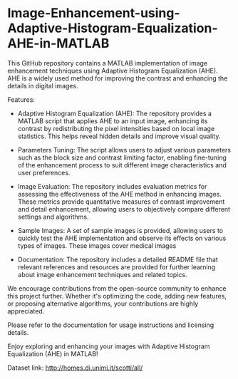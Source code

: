 # Image-Enhancement-using-Adaptive-Histogram-Equalization-AHE-in-MATLAB
This GitHub repository contains a MATLAB implementation of image enhancement techniques using Adaptive Histogram Equalization (AHE). AHE is a widely used method for improving the contrast and enhancing the details in digital images. 

Features:
- Adaptive Histogram Equalization (AHE): The repository provides a MATLAB script that applies AHE to an input image, enhancing its contrast by redistributing the pixel intensities based on local image statistics. This helps reveal hidden details and improve visual quality.

- Parameters Tuning: The script allows users to adjust various parameters such as the block size and contrast limiting factor, enabling fine-tuning of the enhancement process to suit different image characteristics and user preferences.

- Image Evaluation: The repository includes evaluation metrics for assessing the effectiveness of the AHE method in enhancing images. These metrics provide quantitative measures of contrast improvement and detail enhancement, allowing users to objectively compare different settings and algorithms.

- Sample Images: A set of sample images is provided, allowing users to quickly test the AHE implementation and observe its effects on various types of images. These images cover medical images 

- Documentation: The repository includes a detailed README file that relevant references and resources are provided for further learning about image enhancement techniques and related topics.

We encourage contributions from the open-source community to enhance this project further. Whether it's optimizing the code, adding new features, or proposing alternative algorithms, your contributions are highly appreciated.

Please refer to the documentation for usage instructions and licensing details.

Enjoy exploring and enhancing your images with Adaptive Histogram Equalization (AHE) in MATLAB!


Dataset link: http://homes.di.unimi.it/scotti/all/ 
